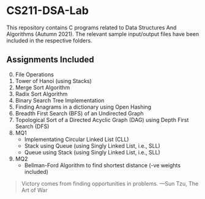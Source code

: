 # CS211-DSA-Lab

This repository contains C programs related to Data Structures And Algorithms (Autumn 2021).
The relevant sample input/output files have been included in the respective folders.

## Assignments Included
0. File Operations
1. Tower of Hanoi (using Stacks)
2. Merge Sort Algorithm
3. Radix Sort Algorithm
4. Binary Search Tree Implementation
5. Finding Anagrams in a dictionary using Open Hashing
6. Breadth First Search (BFS) of an Undirected Graph
7. Topological Sort of a Directed Acyclic Graph (DAG) using Depth First Search (DFS)
8. MQ1
    - Implementating Circular Linked List (CLL)
    - Stack using Queue (using Singly Linked List, i.e., SLL)
    - Queue using Stack (using Singly Linked List, i.e., SLL)
9. MQ2
    - Bellman-Ford Algorithm to find shortest distance (-ve weights included)


> Victory comes from finding opportunities in problems. —Sun Tzu, The Art of War
